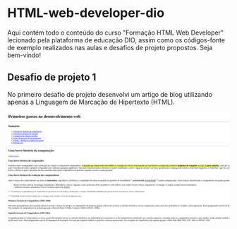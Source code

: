 # HTML-web-developer-dio

Aqui contém todo o conteúdo do curso "Formação HTML Web Developer" lecionado pela plataforma de educação DIO, assim como os códigos-fonte de exemplo realizados nas aulas e desafios de projeto propostos. Seja bem-vindo!

## Desafio de projeto 1

No primeiro desafio de projeto desenvolvi um artigo de blog utilizando apenas a Linguagem de Marcação de Hipertexto (HTML).

![Desafio de projeto 1](img/desafio-proj-1a.png)
